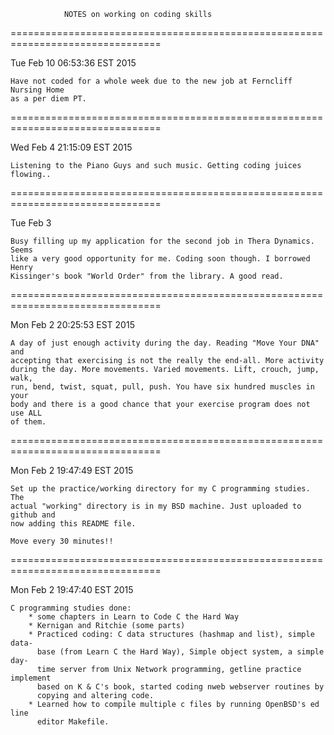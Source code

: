 
                NOTES on working on coding skills

================================================================================

Tue Feb 10 06:53:36 EST 2015

    Have not coded for a whole week due to the new job at Ferncliff Nursing Home
    as a per diem PT.

================================================================================

Wed Feb  4 21:15:09 EST 2015

    Listening to the Piano Guys and such music. Getting coding juices flowing..

    

================================================================================

Tue Feb  3 

    Busy filling up my application for the second job in Thera Dynamics. Seems
    like a very good opportunity for me. Coding soon though. I borrowed Henry
    Kissinger's book "World Order" from the library. A good read.

================================================================================

Mon Feb  2 20:25:53 EST 2015

    A day of just enough activity during the day. Reading "Move Your DNA" and
    accepting that exercising is not the really the end-all. More activity 
    during the day. More movements. Varied movements. Lift, crouch, jump, walk,
    run, bend, twist, squat, pull, push. You have six hundred muscles in your
    body and there is a good chance that your exercise program does not use ALL
    of them.

 

================================================================================

Mon Feb  2 19:47:49 EST 2015

    Set up the practice/working directory for my C programming studies. The 
    actual "working" directory is in my BSD machine. Just uploaded to github and
    now adding this README file.

    Move every 30 minutes!!

================================================================================

Mon Feb  2 19:47:40 EST 2015

    C programming studies done:
        * some chapters in Learn to Code C the Hard Way
        * Kernigan and Ritchie (some parts)
        * Practiced coding: C data structures (hashmap and list), simple data-
          base (from Learn C the Hard Way), Simple object system, a simple day-
          time server from Unix Network programming, getline practice implement
          based on K & C's book, started coding nweb webserver routines by
          copying and altering code.
        * Learned how to compile multiple c files by running OpenBSD's ed line
          editor Makefile.
